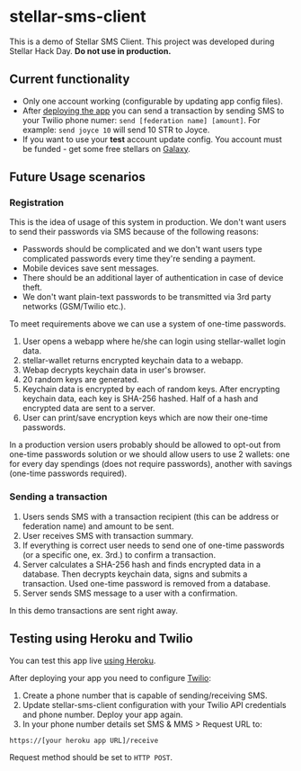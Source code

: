 stellar-sms-client
==================

This is a demo of Stellar SMS Client. This project was developed during Stellar Hack Day. **Do not use in production.**

## Current functionality

* Only one account working (configurable by updating app config files).
* After [deploying the app](#testing-using-heroku-and-twilio) you can send a transaction by sending SMS to your Twilio phone numer: `send [federation name] [amount]`. For example: `send joyce 10` will send 10 STR to Joyce.
* If you want to use your **test** account update config. You account must be funded - get some free stellars on [Galaxy](https://www.stellar.org/galaxy/).

## Future Usage scenarios

### Registration

This is the idea of usage of this system in production. We don't want users to send their passwords via SMS because of the following reasons:

* Passwords should be complicated and we don't want users type complicated passwords every time they're sending a payment.
* Mobile devices save sent messages.
* There should be an additional layer of authentication in case of device theft.
* We don't want plain-text passwords to be transmitted via 3rd party networks (GSM/Twilio etc.).

To meet requirements above we can use a system of one-time passwords.

1. User opens a webapp where he/she can login using stellar-wallet login data.
1. stellar-wallet returns encrypted keychain data to a webapp.
1. Webap decrypts keychain data in user's browser.
1. 20 random keys are generated.
1. Keychain data is encrypted by each of random keys. After encrypting keychain data, each key is SHA-256 hashed. Half of a hash and encrypted data are sent to a server.
1. User can print/save encryption keys which are now their one-time passwords.

In a production version users probably should be allowed to opt-out from one-time passwords solution or we should allow users to use 2 wallets: one for every day spendings (does not require passwords), another with savings (one-time passwords required).

### Sending a transaction

1. Users sends SMS with a transaction recipient (this can be address or federation name) and amount to be sent.
1. User receives SMS with transaction summary.
1. If everything is correct user needs to send one of one-time passwords (or a specific one, ex. 3rd.) to confirm a transaction.
1. Server calculates a SHA-256 hash and finds encrypted data in a database. Then decrypts keychain data, signs and submits a transaction. Used one-time password is removed from a database.
1. Server sends SMS message to a user with a confirmation.

In this demo transactions are sent right away.

## Testing using Heroku and Twilio

You can test this app live [using Heroku](https://devcenter.heroku.com/articles/getting-started-with-nodejs#deploy-the-app).

After deploying your app you need to configure [Twilio](https://www.twilio.com/):

1. Create a phone number that is capable of sending/receiving SMS.
1. Update stellar-sms-client configuration with your Twilio API credentials and phone number. Deploy your app again.
1. In your phone number details set SMS & MMS > Request URL to:
```
https://[your heroku app URL]/receive
```
Request method should be set to `HTTP POST`.

